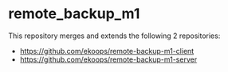 # remote_backup_m1
This repository merges and extends the following 2 repositories:
- https://github.com/ekoops/remote-backup-m1-client
- https://github.com/ekoops/remote-backup-m1-server
